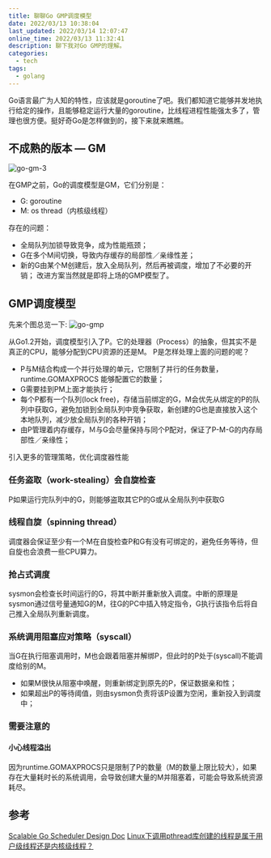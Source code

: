 ```yaml
---
title: 聊聊Go GMP调度模型
date: 2022/03/13 10:38:04
last_updated: 2022/03/14 12:07:47
online_time: 2022/03/13 11:32:41
description: 聊下我对Go GMP的理解。
categories:
  - tech
tags:
  - golang
---
```


Go语言最广为人知的特性，应该就是goroutine了吧。我们都知道它能够并发地执行给定的操作，且能够稳定运行大量的goroutine，比线程进程性能强太多了，管理也很方便。挺好奇Go是怎样做到的，接下来就来瞧瞧。

<!-- more -->

## 不成熟的版本 — GM
![go-gm-3](https://img.yangrunwei.com/article-img/20220314/0b1bf320-fa93-4c04-b434-0dd3a6d83740--go-gm-3.jpg "go-gm-3")

在GMP之前，Go的调度模型是GM，它们分别是：
* G: goroutine
* M: os thread（内核级线程）

存在的问题：
* 全局队列加锁导致竞争，成为性能瓶颈；
* G在多个M间切换，导致内存缓存的局部性／亲缘性差；
* 新的G由某个M创建后，放入全局队列，然后再被调度，增加了不必要的开销；
改进方案当然就是即将上场的GMP模型了。

## GMP调度模型
先来个图总览一下:
![go-gmp](https://img.yangrunwei.com/article-img/20220313/58221291-f970-4b00-a891-ea45787c53f3--Go-GMP.jpg "go-gmp")

从Go1.2开始，调度模型引入了P。它的处理器（Process）的抽象，但其实不是真正的CPU，能够分配到CPU资源的还是M。
P是怎样处理上面的问题的呢？
* P与M结合构成一个并行处理的单元，它限制了并行的任务数量，runtime.GOMAXPROCS 能够配置它的数量；
* G需要挂到PM上面才能执行；
* 每个P都有一个队列(lock free)，存储当前绑定的G，M会优先从绑定的P的队列中获取G，避免加锁到全局队列中竞争获取，新创建的G也是直接放入这个本地队列，减少放全局队列的各种开销；
* 由P管理着内存缓存，Ｍ与G会尽量保持与同个P配对，保证了P-M-G的内存局部性／亲缘性；

引入更多的管理策略，优化调度器性能
### 任务盗取（work-stealing）会自旋检查
P如果运行完队列中的G，则能够盗取其它P的G或从全局队列中获取G
### 线程自旋（spinning thread）
调度器会保证至少有一个M在自旋检查P和G有没有可绑定的，避免任务等待，但自旋也会浪费一些CPU算力。
### 抢占式调度
sysmon会检查长时间运行的G，将其中断并重新放入调度。中断的原理是sysmon通过信号量通知G的M，往G的PC中插入特定指令，G执行该指令后将自己推入全局队列重新调度。
### 系统调用阻塞应对策略（syscall）
当G在执行阻塞调用时，M也会跟着阻塞并解绑P，但此时的P处于(syscall)不能调度给别的M。
* 如果M很快从阻塞中唤醒，则重新绑定到原先的P，保证数据亲和性；
* 如果超出P的等待阈值，则由sysmon负责将该P设置为空闲，重新投入到调度中；

### 需要注意的
#### 小心线程溢出
因为runtime.GOMAXPROCS只是限制了P的数量（M的数量上限比较大），如果存在大量耗时长的系统调用，会导致创建大量的M并阻塞着，可能会导致系统资源耗尽。

## 参考
[Scalable Go Scheduler Design Doc](https://docs.google.com/document/d/1TTj4T2JO42uD5ID9e89oa0sLKhJYD0Y_kqxDv3I3XMw/edit)
[Linux下调用pthread库创建的线程是属于用户级线程还是内核级线程？](https://www.zhihu.com/question/35128513)

